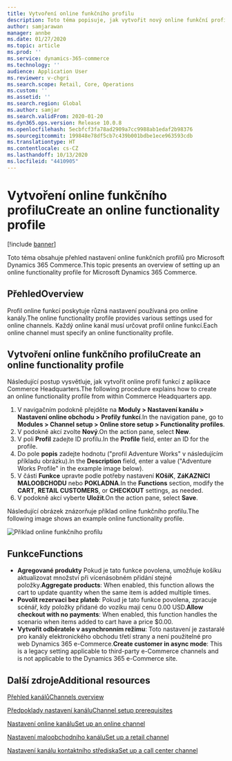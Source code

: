 ```yaml
---
title: Vytvoření online funkčního profilu
description: Toto téma popisuje, jak vytvořit nový online funkční profil v řešení Microsoft Dynamics 365 Commerce.
author: samjarawan
manager: annbe
ms.date: 01/27/2020
ms.topic: article
ms.prod: ''
ms.service: dynamics-365-commerce
ms.technology: ''
audience: Application User
ms.reviewer: v-chgri
ms.search.scope: Retail, Core, Operations
ms.custom: ''
ms.assetid: ''
ms.search.region: Global
ms.author: samjar
ms.search.validFrom: 2020-01-20
ms.dyn365.ops.version: Release 10.0.8
ms.openlocfilehash: 5ecbfcf3fa78ad2909a7cc9988ab1edaf2b98376
ms.sourcegitcommit: 199848e78df5cb7c439b001bdbe1ece963593cdb
ms.translationtype: HT
ms.contentlocale: cs-CZ
ms.lasthandoff: 10/13/2020
ms.locfileid: "4410905"
---
```

# <a name="create-an-online-functionality-profile"></a><span data-ttu-id="82bbe-103">Vytvoření online funkčního profilu</span><span class="sxs-lookup"><span data-stu-id="82bbe-103">Create an online functionality profile</span></span>


[!include [banner](includes/banner.md)]

<span data-ttu-id="82bbe-104">Toto téma obsahuje přehled nastavení online funkčních profilů pro Microsoft Dynamics 365 Commerce.</span><span class="sxs-lookup"><span data-stu-id="82bbe-104">This topic presents an overview of setting up an online functionality profile for Microsoft Dynamics 365 Commerce.</span></span>

## <a name="overview"></a><span data-ttu-id="82bbe-105">Přehled</span><span class="sxs-lookup"><span data-stu-id="82bbe-105">Overview</span></span>

<span data-ttu-id="82bbe-106">Profil online funkcí poskytuje různá nastavení používaná pro online kanály.</span><span class="sxs-lookup"><span data-stu-id="82bbe-106">The online functionality profile provides various settings used for online channels.</span></span> <span data-ttu-id="82bbe-107">Každý online kanál musí určovat profil online funkcí.</span><span class="sxs-lookup"><span data-stu-id="82bbe-107">Each online channel must specify an online functionality profile.</span></span>

## <a name="create-an-online-functionality-profile"></a><span data-ttu-id="82bbe-108">Vytvoření online funkčního profilu</span><span class="sxs-lookup"><span data-stu-id="82bbe-108">Create an online functionality profile</span></span>

<span data-ttu-id="82bbe-109">Následující postup vysvětluje, jak vytvořit online profil funkcí z aplikace Commerce Headquarters.</span><span class="sxs-lookup"><span data-stu-id="82bbe-109">The following procedure explains how to create an online functionality profile from within Commerce Headquarters app.</span></span>

1. <span data-ttu-id="82bbe-110">V navigačním podokně přejděte na **Moduly \> Nastavení kanálu \> Nastavení online obchodu \> Profily funkcí**.</span><span class="sxs-lookup"><span data-stu-id="82bbe-110">In the navigation pane, go to **Modules \> Channel setup \> Online store setup \> Functionality profiles**.</span></span>
1. <span data-ttu-id="82bbe-111">V podokně akcí zvolte **Nový**.</span><span class="sxs-lookup"><span data-stu-id="82bbe-111">On the action pane, select **New**.</span></span>
1. <span data-ttu-id="82bbe-112">V poli **Profil** zadejte ID profilu.</span><span class="sxs-lookup"><span data-stu-id="82bbe-112">In the **Profile** field, enter an ID for the profile.</span></span>
1. <span data-ttu-id="82bbe-113">Do pole **popis** zadejte hodnotu ("profil Adventure Works" v následujícím příkladu obrázku).</span><span class="sxs-lookup"><span data-stu-id="82bbe-113">In the **Description** field, enter a value ("Adventure Works Profile" in the example image below).</span></span>
1. <span data-ttu-id="82bbe-114">V části **Funkce** upravte podle potřeby nastavení **KOšíK**, **ZáKAZNíCI MALOOBCHODU** nebo **POKLADNA**.</span><span class="sxs-lookup"><span data-stu-id="82bbe-114">In the **Functions** section, modify the **CART**, **RETAIL CUSTOMERS**, or **CHECKOUT** settings, as needed.</span></span>
1. <span data-ttu-id="82bbe-115">V podokně akcí vyberte **Uložit**.</span><span class="sxs-lookup"><span data-stu-id="82bbe-115">On the action pane, select **Save**.</span></span>

<span data-ttu-id="82bbe-116">Následující obrázek znázorňuje příklad online funkčního profilu.</span><span class="sxs-lookup"><span data-stu-id="82bbe-116">The following image shows an example online functionality profile.</span></span>
  
![Příklad online funkčního profilu](media/online-functionality-profile.png)

## <a name="functions"></a><span data-ttu-id="82bbe-118">Funkce</span><span class="sxs-lookup"><span data-stu-id="82bbe-118">Functions</span></span>

- <span data-ttu-id="82bbe-119">**Agregované produkty** Pokud je tato funkce povolena, umožňuje košíku aktualizovat množství při vícenásobném přidání stejné položky.</span><span class="sxs-lookup"><span data-stu-id="82bbe-119">**Aggregate products**: When enabled, this function allows the cart to update quantity when the same item is added multiple times.</span></span>
- <span data-ttu-id="82bbe-120">**Povolit rezervaci bez plateb**: Pokud je tato funkce povolena, zpracuje scénář, kdy položky přidané do vozíku mají cenu 0.00 USD.</span><span class="sxs-lookup"><span data-stu-id="82bbe-120">**Allow checkout with no payments**: When enabled, this function handles the scenario when items added to cart have a price $0.00.</span></span>
- <span data-ttu-id="82bbe-121">**Vytvořit odběratele v asynchronním režimu**: Toto nastavení je zastaralé pro kanály elektronického obchodu třetí strany a není použitelné pro web Dynamics 365 e-Commerce.</span><span class="sxs-lookup"><span data-stu-id="82bbe-121">**Create customer in async mode**: This is a legacy setting applicable to third-party e-Commerce channels and is not applicable to the Dynamics 365 e-Commerce site.</span></span>

## <a name="additional-resources"></a><span data-ttu-id="82bbe-122">Další zdroje</span><span class="sxs-lookup"><span data-stu-id="82bbe-122">Additional resources</span></span>

[<span data-ttu-id="82bbe-123">Přehled kanálů</span><span class="sxs-lookup"><span data-stu-id="82bbe-123">Channels overview</span></span>](channels-overview.md)

[<span data-ttu-id="82bbe-124">Předpoklady nastavení kanálu</span><span class="sxs-lookup"><span data-stu-id="82bbe-124">Channel setup prerequisites</span></span>](channels-prerequisites.md)

[<span data-ttu-id="82bbe-125">Nastavení online kanálu</span><span class="sxs-lookup"><span data-stu-id="82bbe-125">Set up an online channel</span></span>](channel-setup-online.md)

[<span data-ttu-id="82bbe-126">Nastavení maloobchodního kanálu</span><span class="sxs-lookup"><span data-stu-id="82bbe-126">Set up a retail channel</span></span>](channel-setup-retail.md)

[<span data-ttu-id="82bbe-127">Nastavení kanálu kontaktního střediska</span><span class="sxs-lookup"><span data-stu-id="82bbe-127">Set up a call center channel</span></span>](channel-setup-callcenter.md)
